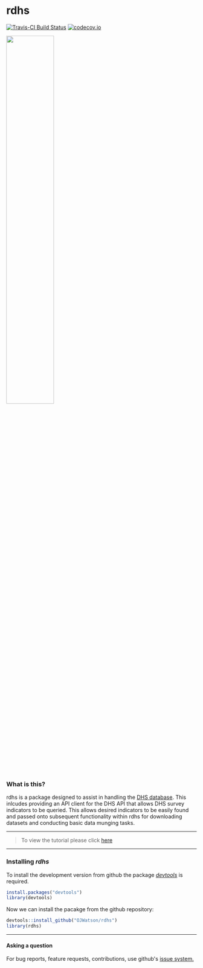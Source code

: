 # rdhs

[![Travis-CI Build Status](https://travis-ci.org/OJWatson/rdhs.png?branch=master)](https://travis-ci.org/OJWatson/rdhs)
[![codecov.io](https://codecov.io/github/OJWatson/rdhs/coverage.svg?branch=master)](https://codecov.io/github/OJWatson/rdhs?branch=master)


![]()<img src="img/logo.svg" width="50%">

### What is this?

rdhs is a package designed to assist in handling the [DHS database](www.dhsprogram.com). This inlcudes providing an
API client for the DHS API that allows DHS survey indicators to be queried. This allows desired indicators to be easily
found and passed onto subsequent functionality within rdhs for downloading datasets and conducting basic data munging tasks.

***
> To view the tutorial please click [here](https://rawgit.com/OJWatson/rdhs/8c46da20bd82329455ba583004b75c021fb9d8ec/vignettes/rdhs.html)

***

### Installing *rdhs*

To install the development version from github the package [*devtools*](https://github.com/hadley/devtools) is required.

```r
install.packages("devtools")
library(devtools)
```

Now we can install the pacakge from the github repository:

```r
devtools::install_github("OJWatson/rdhs")
library(rdhs)
```

***

#### Asking a question

For bug reports, feature requests, contributions, use github's [issue system.](https://github.com/OJWatson/rdhs/issues)
